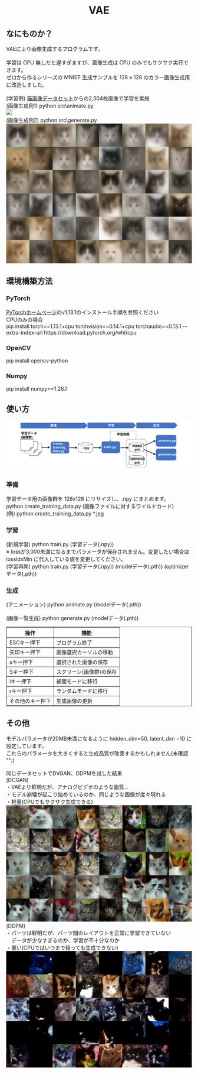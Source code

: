 <html lang="ja">
    <head>
        <meta charset="utf-8" />
    </head>
    <body>
        <h1><center>VAE</center></h1>
        <h2>なにものか？</h2>
        <p>
            VAEにより画像生成するプログラムです。<br><br>
            学習は GPU 無しだと遅すぎますが、画像生成は CPU のみでもサクサク実行できます。<br>
            ゼロから作るシリーズの MNIST 生成サンプルを 128 x 128 のカラー画像生成用に改造しました。<br><br>
            (学習例) <a href="https://images.cv/download/cat_face/5444">猫画像データセット</a>からの2,504枚画像で学習を実施<br>
            (画像生成例1) python src\animate.py<br>
            <img src="images/cats.gif"><br>
            (画像生成例2) python src\generate.py<br>
            <img src="images/cats.png">
        </p>
        <h2>環境構築方法</h2>
        <h3>PyTorch</h3>
        <p>
              <a href="https://pytorch.org/get-started/previous-versions/">PyTorchホームページ</a>のv1.13.1のインストール手順を参照ください<br>
              CPUのみの場合<br>
              pip install torch==1.13.1+cpu torchvision==0.14.1+cpu torchaudio==0.13.1 --extra-index-url https://download.pytorch.org/whl/cpu
        </p>
        <h3>OpenCV</h3>
        <p>
              pip install opencv-python<br>
        </p>
        <h3>Numpy</h3>
        <p>
              pip install numpy==1.26.1
        </p>
        <h2>使い方</h2>
        <img src="images/workflow.svg">
        <h3>準備</h3>
        <p>
            学習データ用の画像群を 128x128 にリサイズし、.npy にまとめます。<br>
            python create_training_data.py (画像ファイルに対するワイルドカード)<br>
            (例) python create_training_data.py  *.jpg
        </p>
        <h3>学習</h3>
        <p>
            (新規学習) python train.py (学習データ(.npy))<br>
            ※ lossが3,000未満になるまでパラメータが保存されません。変更したい場合は lossIdxMin に代入している値を変更してください。<br>
            (学習再開) python train.py (学習データ(.npy)) (modelデータ(.pth)) (optimizerデータ(.pth))<br>
        </p>
        <h3>生成</h3>
        <p>
            (アニメーション) python animate.py (modelデータ(.pth))<br>
            <br>
            (画像一覧生成)   python generate.py (modelデータ(.pth))<br>
            <table border="1">
                <tr><th>操作</th><th>機能</th></tr>
                <tr><td>ESCキー押下</td><td>プログラム終了</td></tr>
                <tr><td>矢印キー押下</td><td>画像選択カーソルの移動</td></tr>
                <tr><td>sキー押下</td><td>選択された画像の保存</td></tr>
                <tr><td>Sキー押下</td><td>スクリーン(画像群)の保存</td></tr>
                <tr><td>iキー押下</td><td>補間モードに移行</td></tr>
                <tr><td>rキー押下</td><td>ランダムモードに移行</td></tr>
                <tr><td>その他のキー押下</td><td>生成画像の更新</td></tr>
            </table>
        </p>
        <h2>その他</h2>
        <p>
            モデルパラメータが20MB未満になるように hidden_dim=50, latent_dim =10 に設定しています。<br>
            これらのパラメータを大きくすると生成品質が改善するかもしれません(未確認^^;)<br>
            <br>
            同じデータセットでDVGAN、DDPMを試した結果<br>
            (DCGAN)<br>
            ・VAEより鮮明だが、アナログビデオのような画質...<br>
            ・モデル崩壊が起こり始めているのか、同じような画像が度々現れる<br>
            ・軽量(CPUでもサクサク生成できる)<br>
            <img src="images/example_dcgan.png"><br>
            (DDPM)<br>
            ・パーツは鮮明だが、パーツ間のレイアウトを正常に学習できていない<br>
            　データが少なすぎるのか、学習が不十分なのか<br>
            ・重い(CPUではいつまで経っても生成できない)<br>
            <img src="images/example_ddpm.png"><br>
        </p>
    </body>
</html>
